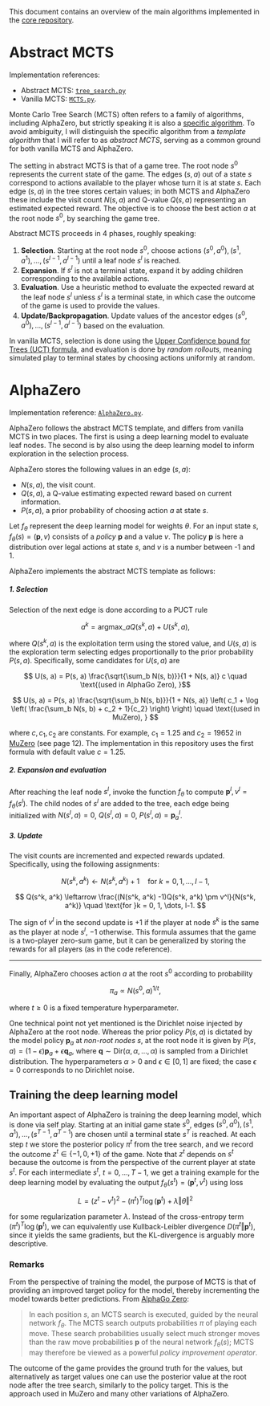 This document contains an overview of the main algorithms implemented in the [core repository](../core/README.md).

# Abstract MCTS

Implementation references:

- Abstract MCTS: [`tree_search.py`](../core/tree_search.py)
- Vanilla MCTS: [`MCTS.py`](../core/algorithms/MCTS.py).

Monte Carlo Tree Search (MCTS) often refers to a family of algorithms, including AlphaZero, but strictly speaking it is also a [specific algorithm](https://en.wikipedia.org/wiki/Monte_Carlo_tree_search). To avoid ambiguity, I will distinguish the specific algorithm from a _template algorithm_ that I will refer to as _abstract MCTS_, serving as a common ground for both vanilla MCTS and AlphaZero.

The setting in abstract MCTS is that of a game tree. The root node $s^0$ represents the current state of the game. The edges $(s, a)$ out of a state $s$ correspond to actions available to the player whose turn it is at state $s$. Each edge $(s, a)$ in the tree stores certain values; in both MCTS and AlphaZero these include the visit count $N(s,a)$ and Q-value $Q(s,a)$ representing an estimated expected reward. The objective is to choose the best action $a$ at the root node $s^0$, by searching the game tree.

Abstract MCTS proceeds in 4 phases, roughly speaking:

1. **Selection**. Starting at the root node $s^0$, choose actions $(s^0, a^0), (s^1, a^1), \dots, (s^{l-1}, a^{l-1})$ until a leaf node $s^l$ is reached.
2. **Expansion**. If $s^l$ is not a terminal state, expand it by adding children corresponding to the available actions.
3. **Evaluation**. Use a heuristic method to evaluate the expected reward at the leaf node $s^l$ unless $s^l$ is a terminal state, in which case the outcome of the game is used to provide the values.
4. **Update/Backpropagation**. Update values of the ancestor edges $(s^0, a^0), \dots , (s^{l-1}, a^{l-1})$ based on the evaluation.

In vanilla MCTS, selection is done using the [Upper Confidence bound for Trees (UCT) formula](https://en.wikipedia.org/wiki/Monte_Carlo_tree_search#Exploration_and_exploitation), and evaluation is done by _random rollouts_, meaning simulated play to terminal states by choosing actions uniformly at random.

# AlphaZero

Implementation reference: [`AlphaZero.py`](../core/algorithms/AlphaZero.py).

AlphaZero follows the abstract MCTS template, and differs from vanilla MCTS in two places. The first is using a deep learning model to evaluate leaf nodes. The second is by also using the deep learning model to inform exploration in the selection process.

AlphaZero stores the following values in an edge $(s,a)$:

- $N(s, a)$, the visit count.
- $Q(s, a)$, a Q-value estimating expected reward based on current information.
- $P(s, a)$, a prior probability of choosing action $a$ at state $s$.

Let $f_\theta$ represent the deep learning model for weights $\theta$. For an input state $s$, $f_\theta (s) = (\mathbf{p}, v)$ consists of a _policy_ $\mathbf{p}$ and a value $v$. The policy $\mathbf{p}$ is here a distribution over legal actions at state $s$, and $v$ is a number between -1 and 1.

AlphaZero implements the abstract MCTS template as follows:

##### 1. Selection

Selection of the next edge is done according to a PUCT rule

$$ a^k = \text{argmax}\_a Q(s^k, a) + U(s^k, a) , $$

where $Q(s^k, a)$ is the exploitation term using the stored value, and $U(s, a)$ is the exploration term selecting edges proportionally to the prior probability $P(s, a)$. Specifically, some candidates for $U(s, a)$ are

$$ U(s, a) = P(s, a) \frac{\sqrt{\sum_b N(s, b)}}{1 + N(s, a)} c \quad \text{(used in AlphaGo Zero), }$$

$$ U(s, a) = P(s, a) \frac{\sqrt{\sum_b N(s, b)}}{1 + N(s, a)} \left( c_1 + \log \left( \frac{\sum_b N(s, b) + c_2 + 1}{c_2} \right) \right) \quad \text{(used in MuZero), } $$

where $c, c_1, c_2$ are constants. For example, $c_1 = 1.25$ and $c_2 = 19652$ in [MuZero](https://arxiv.org/abs/1911.08265) (see page 12). The implementation in this repository uses the first formula with default value $c=1.25$.

##### 2. Expansion and evaluation

After reaching the leaf node $s^l$, invoke the function $f_\theta$ to compute $\mathbf{p}^l, v^l = f_\theta(s^l)$. The child nodes of $s^l$ are added to the tree, each edge being initialized with $N(s^l, a) = 0$, $Q(s^l, a) = 0$, $P(s^l, a) = \mathbf{p}^l_a$.

##### 3. Update

The visit counts are incremented and expected rewards updated. Specifically, using the following assignments:

$$ N(s^k, a^k) \leftarrow N(s^k, a^k) + 1 \quad \text{for }k = 0, 1, \dots, l-1, $$

$$ Q(s^k, a^k) \leftarrow \frac{(N(s^k, a^k) -1)Q(s^k, a^k) \pm v^l}{N(s^k, a^k)} \quad \text{for }k = 0, 1, \dots, l-1. $$

The sign of $v^l$ in the second update is $+1$ if the player at node $s^k$ is the same as the player at node $s^l$, $-1$ otherwise. This formula assumes that the game is a two-player zero-sum game, but it can be generalized by storing the rewards for all players (as in the code reference).

---

Finally, AlphaZero chooses action $a$ at the root $s^0$ according to probability

$$ \pi_a \propto N(s^0, a)^{1/t} , $$

where $t \geq 0$ is a fixed temperature hyperparameter.

One technical point not yet mentioned is the Dirichlet noise injected by AlphaZero at the root node. Whereas the prior policy $P(s, a)$ is dictated by the model policy $\mathbf{p}_a$ at _non-root nodes_ $s$, at the root node it is given by $P(s, a) = (1 - \epsilon) \mathbf{p}_a + \epsilon \mathbf{q}_a$, where $\mathbf{q} \sim \text{Dir}(\alpha, \alpha, \dots, \alpha)$ is sampled from a Dirichlet distribution. The hyperparameters $\alpha > 0$ and $\epsilon \in [0, 1]$ are fixed; the case $\epsilon = 0$ corresponds to no Dirichlet noise.

## Training the deep learning model

An important aspect of AlphaZero is training the deep learning model, which is done via self play. Starting at an initial game state $s^0$, edges $(s^0, a^0), (s^1, a^1), \dots, (s^{T-1}, a^{T-1})$ are chosen until a terminal state $s^T$ is reached. At each step $t$ we store the posterior policy $\pi^t$ from the tree search, and we record the outcome $z^t \in\lbrace -1, 0, +1 \rbrace$ of the game. Note that $z^t$ depends on $s^t$ because the outcome is from the perspective of the current player at state $s^t$. For each intermediate $s^t$, $t = 0, \dots, T-1$, we get a training example for the deep learning model by evaluating the output $f_\theta(s^t) = (\mathbf{p}^t, v^t)$ using loss

$$ L = (z^t - v^t)^2 - (\pi^t)^T \log (\mathbf{p}^t) + \lambda \Vert \theta \Vert^2 $$

for some regularization parameter $\lambda$. Instead of the cross-entropy term $(\pi^t)^T \log (\mathbf{p}^t)$, we can equivalently use Kullback-Leibler divergence $D(\pi^t \Vert \mathbf{p}^t)$, since it yields the same gradients, but the KL-divergence is arguably more descriptive.

### Remarks

From the perspective of training the model, the purpose of MCTS is that of providing an improved target policy for the model, thereby incrementing the model towards better predictions. From [AlphaGo Zero](https://www.nature.com/articles/nature24270):

> In each position $s$, an MCTS search is executed, guided by the neural network $f_\theta$. The MCTS search outputs probabilities $\pi$ of playing each move. These search probabilities usually select much stronger moves than the raw move probabilities $\mathbf{p}$ of the neural network $f_\theta(s)$; MCTS may therefore be viewed as a powerful _policy improvement operator_.

The outcome of the game provides the ground truth for the values, but alternatively as target values one can use the posterior value at the root node after the tree search, similarly to the policy target. This is the approach used in MuZero and many other variations of AlphaZero.
